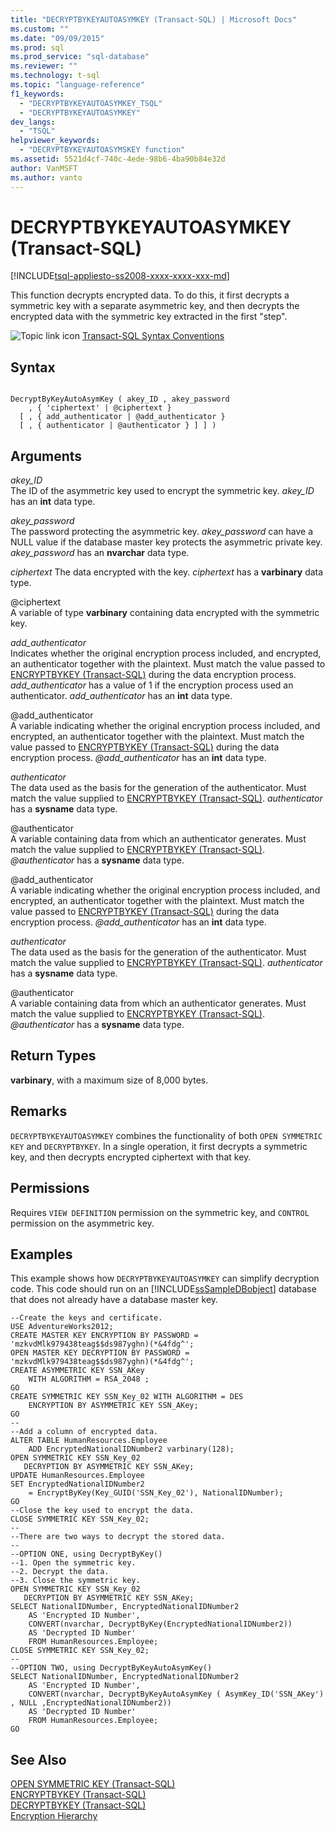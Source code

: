 ```yaml
---
title: "DECRYPTBYKEYAUTOASYMKEY (Transact-SQL) | Microsoft Docs"
ms.custom: ""
ms.date: "09/09/2015"
ms.prod: sql
ms.prod_service: "sql-database"
ms.reviewer: ""
ms.technology: t-sql
ms.topic: "language-reference"
f1_keywords: 
  - "DECRYPTBYKEYAUTOASYMKEY_TSQL"
  - "DECRYPTBYKEYAUTOASYMKEY"
dev_langs: 
  - "TSQL"
helpviewer_keywords: 
  - "DECRYPTBYKEYAUTOASYMSKEY function"
ms.assetid: 5521d4cf-740c-4ede-98b6-4ba90b84e32d
author: VanMSFT
ms.author: vanto
---
```

# DECRYPTBYKEYAUTOASYMKEY (Transact-SQL)
[!INCLUDE[tsql-appliesto-ss2008-xxxx-xxxx-xxx-md](../../includes/tsql-appliesto-ss2008-xxxx-xxxx-xxx-md.md)]

This function decrypts encrypted data. To do this, it first decrypts a symmetric key with a separate asymmetric key, and then decrypts the encrypted data with the symmetric key extracted in the first "step".  
  
 ![Topic link icon](../../database-engine/configure-windows/media/topic-link.gif "Topic link icon") [Transact-SQL Syntax Conventions](../../t-sql/language-elements/transact-sql-syntax-conventions-transact-sql.md)  
  
## Syntax  
  
```  
  
DecryptByKeyAutoAsymKey ( akey_ID , akey_password   
    , { 'ciphertext' | @ciphertext }  
  [ , { add_authenticator | @add_authenticator }   
  [ , { authenticator | @authenticator } ] ] )  
```  
  
## Arguments  
 *akey_ID*  
The ID of the asymmetric key used to encrypt the symmetric key. *akey_ID* has an **int** data type.  
  
 *akey_password*  
The password protecting the asymmetric key. *akey_password* can have a NULL value if the database master key protects the asymmetric private key. *akey_password* has an **nvarchar** data type.  
  
 *ciphertext*
The data encrypted with the key. *ciphertext* has a **varbinary** data type.  
  
 @ciphertext  
A variable of type **varbinary** containing data encrypted with the symmetric key.  
  
 *add_authenticator*  
Indicates whether the original encryption process included, and encrypted, an authenticator together with the plaintext. Must match the value passed to [ENCRYPTBYKEY (Transact-SQL)](./encryptbykey-transact-sql.md) during the data encryption process. *add_authenticator* has a value of 1 if the encryption process used an authenticator. *add_authenticator* has an **int** data type.  
  
 @add_authenticator  
A variable indicating whether the original encryption process included, and encrypted, an authenticator together with the plaintext. Must match the value passed to [ENCRYPTBYKEY (Transact-SQL)](./encryptbykey-transact-sql.md) during the data encryption process. *\@add_authenticator* has an **int** data type.
  
 *authenticator*  
The data used as the basis for the generation of the authenticator. Must match the value supplied to [ENCRYPTBYKEY (Transact-SQL)](./encryptbykey-transact-sql.md). *authenticator* has a **sysname** data type.  
  
 @authenticator  
A variable containing data from which an authenticator generates. Must match the value supplied to [ENCRYPTBYKEY (Transact-SQL)](./encryptbykey-transact-sql.md). *\@authenticator* has a **sysname** data type.  
  
@add_authenticator  
A variable indicating whether the original encryption process included, and encrypted, an authenticator together with the plaintext. Must match the value passed to [ENCRYPTBYKEY (Transact-SQL)](./encryptbykey-transact-sql.md) during the data encryption process. *\@add_authenticator* has an **int** data type.  

*authenticator*  
The data used as the basis for the generation of the authenticator. Must match the value supplied to [ENCRYPTBYKEY (Transact-SQL)](./encryptbykey-transact-sql.md). *authenticator* has a **sysname** data type.

@authenticator  
A variable containing data from which an authenticator generates. Must match the value supplied to [ENCRYPTBYKEY (Transact-SQL)](./encryptbykey-transact-sql.md). *\@authenticator* has a **sysname** data type.  

## Return Types  
**varbinary**, with a maximum size of 8,000 bytes.  
  
## Remarks  
`DECRYPTBYKEYAUTOASYMKEY` combines the functionality of both `OPEN SYMMETRIC KEY` and `DECRYPTBYKEY`. In a single operation, it first decrypts a symmetric key, and then decrypts encrypted ciphertext with that key.  
  
## Permissions  
Requires `VIEW DEFINITION` permission on the symmetric key, and `CONTROL` permission on the asymmetric key.  
  
## Examples
This example shows how `DECRYPTBYKEYAUTOASYMKEY` can simplify decryption code. This code should run on an [!INCLUDE[ssSampleDBobject](../../includes/sssampledbobject-md.md)] database that does not already have a database master key.  

```  
--Create the keys and certificate.  
USE AdventureWorks2012;  
CREATE MASTER KEY ENCRYPTION BY PASSWORD = 'mzkvdMlk979438teag$$ds987yghn)(*&4fdg^';  
OPEN MASTER KEY DECRYPTION BY PASSWORD = 'mzkvdMlk979438teag$$ds987yghn)(*&4fdg^';  
CREATE ASYMMETRIC KEY SSN_AKey   
    WITH ALGORITHM = RSA_2048 ;   
GO  
CREATE SYMMETRIC KEY SSN_Key_02 WITH ALGORITHM = DES  
    ENCRYPTION BY ASYMMETRIC KEY SSN_AKey;  
GO  
--  
--Add a column of encrypted data.  
ALTER TABLE HumanResources.Employee  
    ADD EncryptedNationalIDNumber2 varbinary(128);   
OPEN SYMMETRIC KEY SSN_Key_02  
   DECRYPTION BY ASYMMETRIC KEY SSN_AKey;  
UPDATE HumanResources.Employee  
SET EncryptedNationalIDNumber2  
    = EncryptByKey(Key_GUID('SSN_Key_02'), NationalIDNumber);  
GO  
--Close the key used to encrypt the data.  
CLOSE SYMMETRIC KEY SSN_Key_02;  
--  
--There are two ways to decrypt the stored data.  
--  
--OPTION ONE, using DecryptByKey()  
--1. Open the symmetric key.  
--2. Decrypt the data.  
--3. Close the symmetric key.  
OPEN SYMMETRIC KEY SSN_Key_02  
   DECRYPTION BY ASYMMETRIC KEY SSN_AKey;  
SELECT NationalIDNumber, EncryptedNationalIDNumber2    
    AS 'Encrypted ID Number',  
    CONVERT(nvarchar, DecryptByKey(EncryptedNationalIDNumber2))   
    AS 'Decrypted ID Number'  
    FROM HumanResources.Employee;  
CLOSE SYMMETRIC KEY SSN_Key_02;  
--  
--OPTION TWO, using DecryptByKeyAutoAsymKey()  
SELECT NationalIDNumber, EncryptedNationalIDNumber2   
    AS 'Encrypted ID Number',  
    CONVERT(nvarchar, DecryptByKeyAutoAsymKey ( AsymKey_ID('SSN_AKey') , NULL ,EncryptedNationalIDNumber2))   
    AS 'Decrypted ID Number'  
    FROM HumanResources.Employee;  
GO  
```  
  
## See Also  
 [OPEN SYMMETRIC KEY &#40;Transact-SQL&#41;](../../t-sql/statements/open-symmetric-key-transact-sql.md)   
 [ENCRYPTBYKEY &#40;Transact-SQL&#41;](../../t-sql/functions/encryptbykey-transact-sql.md)   
 [DECRYPTBYKEY &#40;Transact-SQL&#41;](../../t-sql/functions/decryptbykey-transact-sql.md)   
 [Encryption Hierarchy](../../relational-databases/security/encryption/encryption-hierarchy.md)  
  
  
